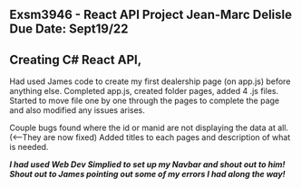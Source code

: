 ﻿Exsm3946 - React API Project
Jean-Marc Delisle
Due Date: Sept19/22
---
Creating C# React API,
---
Had used James code to create my first dealership page (on app.js) before anything else. 
Completed app.js, created folder pages, added 4 .js files.
Started to move file one by one through the pages to complete the page and also modified any issues arises.

Couple bugs found where the id or manid are not displaying the data at all.(<--They are now fixed) Added titles to each pages and description of what is needed.



***I had used Web Dev Simplied to set up my Navbar and shout out to him! Shout out to James pointing out some of my errors I had along the way!***